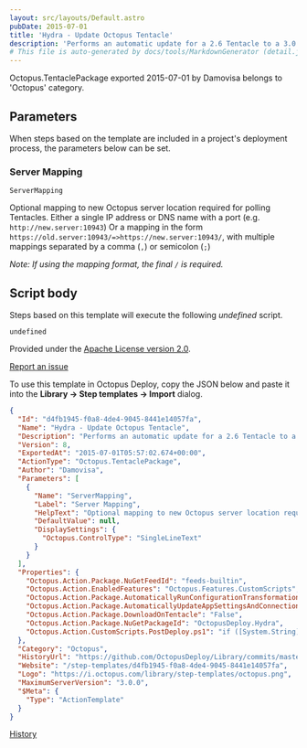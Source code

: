 ```yaml
---
layout: src/layouts/Default.astro
pubDate: 2015-07-01
title: 'Hydra - Update Octopus Tentacle'
description: 'Performs an automatic update for a 2.6 Tentacle to a 3.0 Tentacle.'
# This file is auto-generated by docs/tools/MarkdownGenerator (detail.js)
---
```


Octopus.TentaclePackage exported 2015-07-01 by Damovisa belongs to 'Octopus' category.

## Parameters

When steps based on the template are included in a project's deployment process, the parameters below can be set.


<div class="param">

### Server Mapping

`ServerMapping`

Optional mapping to new Octopus server location required for polling Tentacles.
Either a single IP address or DNS name with a port (e.g. `http://new.server:10943`)
Or a mapping in the form `https://old.server:10943/=>https://new.server:10943/`, with multiple mappings separated by a comma (`,`) or semicolon (`;`)

_Note: If using the mapping format, the final `/` is required._

</div>
        

## Script body

Steps based on this template will execute the following *undefined* script.

```undefined
undefined
```

Provided under the [Apache License version 2.0](https://github.com/OctopusDeploy/Library/blob/master/LICENSE.txt).

[Report an issue](https://github.com/OctopusDeploy/Library/issues/new?assignees=&labels=&projects=&template=bug-report.yml&title=Issue%20with%20Hydra%20-%20Update%20Octopus%20Tentacle&step-template=Hydra%20-%20Update%20Octopus%20Tentacle)

<div class="get-json">

To use this template in Octopus Deploy, copy the JSON below and paste it into the **Library → Step templates → Import** dialog.

```json
{
  "Id": "d4fb1945-f0a8-4de4-9045-8441e14057fa",
  "Name": "Hydra - Update Octopus Tentacle",
  "Description": "Performs an automatic update for a 2.6 Tentacle to a 3.0 Tentacle.",
  "Version": 8,
  "ExportedAt": "2015-07-01T05:57:02.674+00:00",
  "ActionType": "Octopus.TentaclePackage",
  "Author": "Damovisa",
  "Parameters": [
    {
      "Name": "ServerMapping",
      "Label": "Server Mapping",
      "HelpText": "Optional mapping to new Octopus server location required for polling Tentacles.\nEither a single IP address or DNS name with a port (e.g. `http://new.server:10943`)\nOr a mapping in the form `https://old.server:10943/=>https://new.server:10943/`, with multiple mappings separated by a comma (`,`) or semicolon (`;`)\n\n_Note: If using the mapping format, the final `/` is required._",
      "DefaultValue": null,
      "DisplaySettings": {
        "Octopus.ControlType": "SingleLineText"
      }
    }
  ],
  "Properties": {
    "Octopus.Action.Package.NuGetFeedId": "feeds-builtin",
    "Octopus.Action.EnabledFeatures": "Octopus.Features.CustomScripts",
    "Octopus.Action.Package.AutomaticallyRunConfigurationTransformationFiles": "False",
    "Octopus.Action.Package.AutomaticallyUpdateAppSettingsAndConnectionStrings": "False",
    "Octopus.Action.Package.DownloadOnTentacle": "False",
    "Octopus.Action.Package.NuGetPackageId": "OctopusDeploy.Hydra",
    "Octopus.Action.CustomScripts.PostDeploy.ps1": "if ([System.String]::IsNullOrEmpty($ServerMapping)) {\n    & .\\Hydra.exe --defer\n} else {\n    $cleanServerMapping = $ServerMapping.Replace(\" \",\"\")\n    & .\\Hydra.exe --defer --servers=$cleanServerMapping\n}\n"
  },
  "Category": "Octopus",
  "HistoryUrl": "https://github.com/OctopusDeploy/Library/commits/master/step-templates//opt/buildagent/work/75443764cd38076d/step-templates/hydra-update-octopus-tentacle.json",
  "Website": "/step-templates/d4fb1945-f0a8-4de4-9045-8441e14057fa",
  "Logo": "https://i.octopus.com/library/step-templates/octopus.png",
  "MaximumServerVersion": "3.0.0",
  "$Meta": {
    "Type": "ActionTemplate"
  }
}
```

[History](https://github.com/OctopusDeploy/Library/commits/master/step-templates/https://github.com/OctopusDeploy/Library/commits/master/step-templates//opt/buildagent/work/75443764cd38076d/step-templates/hydra-update-octopus-tentacle.json)

</div>
